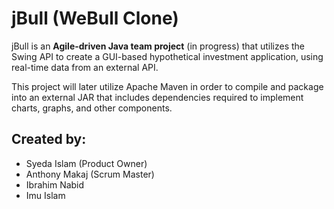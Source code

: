 # jBull (WeBull Clone)
jBull is an <strong>Agile-driven Java team project</strong> (in progress) that utilizes the Swing API to create a GUI-based hypothetical investment application, using real-time data from an external API.


This project will later utilize Apache Maven in order to compile and package into an external JAR that includes dependencies required to implement charts, graphs, and other components.


## Created by:
- Syeda Islam (Product Owner)
- Anthony Makaj (Scrum Master)
- Ibrahim Nabid
- Imu Islam
